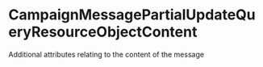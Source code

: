 # CampaignMessagePartialUpdateQueryResourceObjectContent

Additional attributes relating to the content of the message

